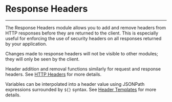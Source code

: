 # Response Headers
----------------

The Response Headers module allows you to add and remove headers from HTTP responses before they are returned to the client. This is especially useful for enforcing the use of security headers on all responses returned by your application.

Changes made to response headers will not be visible to other modules; they will only be seen by the client.

Header addition and removal functions similarly for request and response headers. See [HTTP Headers](/docs/http-header-templates) for more details.

Variables can be interpolated into a header value using JSONPath expressions surrounded by `${}` syntax. See [Header Templates](/docs/http-header-templates) for more details.
